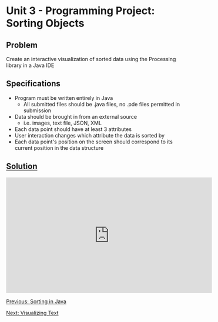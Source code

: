 # Unit 3 - Programming Project: Sorting Objects

## Problem
  Create an interactive visualization of sorted data using the Processing library in a Java IDE

## Specifications
  * Program must be written entirely in Java
    * All submitted files should be .java files, no .pde files permitted in submission
  * Data should be brought in from an external source
    * i.e. images, text file, JSON, XML
  * Each data point should have at least 3 attributes
  * User interaction changes which attribute the data is sorted by
  * Each data point's position on the screen should correspond to its current position in the data structure

## [Solution](https://github.com/blwatkins/Data-Structures-From-A-New-Perspective/tree/master/3_Sorting/ProjectSolution/src)

<iframe width="560" height="315" src="https://www.youtube.com/embed/ZPWIMiJ2shw" frameborder="0" allowfullscreen></iframe>

<br>

[Previous: Sorting in Java](day1.md)

[Next: Visualizing Text](homework1.md)
